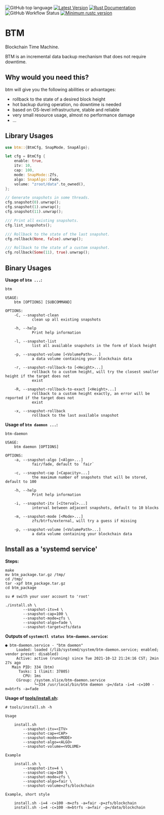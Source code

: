 ![GitHub top language](https://img.shields.io/github/languages/top/ccmlm/btm)
[![Latest Version](https://img.shields.io/crates/v/btm.svg)](https://crates.io/crates/btm)
[![Rust Documentation](https://img.shields.io/badge/api-rustdoc-blue.svg)](https://docs.rs/btm)
![GitHub Workflow Status](https://img.shields.io/github/workflow/status/ccmlm/btm/Rust)
[![Minimum rustc version](https://img.shields.io/badge/rustc-1.59+-lightgray.svg)](https://github.com/rust-random/rand#rust-version-requirements)

# BTM

Blockchain Time Machine.

BTM is an incremental data backup mechanism that does not require downtime.

## Why would you need this?

btm will give you the following abilities or advantages:

- rollback to the state of a desired block height
- hot backup during operation, no downtime is needed
- based on OS-level infrastructure, stable and reliable
- very small resource usage, almost no performance damage
- ...

## Library Usages

```rust
use btm::{BtmCfg, SnapMode, SnapAlgo};

let cfg = BtmCfg {
    enable: true,
    itv: 10,
    cap: 100,
    mode: SnapMode::Zfs,
    algo: SnapAlgo::Fade,
    volume: "zroot/data".to_owned(),
};

// Generate snapshots in some threads.
cfg.snapshot(0).unwrap();
cfg.snapshot(1).unwrap();
cfg.snapshot(11).unwrap();

/// Print all existing snapshots.
cfg.list_snapshots();

/// Rollback to the state of the last snapshot.
cfg.rollback(None, false).unwrap();

/// Rollback to the state of a custom snapshot.
cfg.rollback(Some(11), true).unwrap();
```

## Binary Usages

**Usage of `btm ...`:**

```shell
btm

USAGE:
    btm [OPTIONS] [SUBCOMMAND]

OPTIONS:
    -C, --snapshot-clean
            clean up all existing snapshots

    -h, --help
            Print help information

    -l, --snapshot-list
            list all available snapshots in the form of block height

    -p, --snapshot-volume [<VolumePath>...]
            a data volume containing your blockchain data

    -r, --snapshot-rollback-to [<Height>...]
            rollback to a custom height, will try the closest smaller height if the target does not
            exist

    -R, --snapshot-rollback-to-exact [<Height>...]
            rollback to a custom height exactly, an error will be reported if the target does not
            exist

    -x, --snapshot-rollback
            rollback to the last available snapshot
```

**Usage of `btm daemon ...`:**

```shell
btm-daemon

USAGE:
    btm daemon [OPTIONS]

OPTIONS:
    -a, --snapshot-algo [<Algo>...]
            fair/fade, default to `fair`

    -c, --snapshot-cap [<Capacity>...]
            the maximum number of snapshots that will be stored, default to 100

    -h, --help
            Print help information

    -i, --snapshot-itv [<Iterval>...]
            interval between adjacent snapshots, default to 10 blocks

    -m, --snapshot-mode [<Mode>...]
            zfs/btrfs/external, will try a guess if missing

    -p, --snapshot-volume [<VolumePath>...]
            a data volume containing your blockchain data
```

## Install as a 'systemd service'

**Steps:**

```shell
make
mv btm_package.tar.gz /tmp/
cd /tmp/
tar -xpf btm_package.tar.gz
cd btm_package

su # swith your user account to 'root'

./install.sh \
        --snapshot-itv=4 \
        --snapshot-cap=100 \
        --snapshot-mode=zfs \
        --snapshot-algo=fade \
        --snapshot-target=zfs/data
```

**Outputs of `systemctl status btm-daemon.service`:**

```shell
● btm-daemon.service - "btm daemon"
     Loaded: loaded (/lib/systemd/system/btm-daemon.service; enabled; vendor preset: disabled)
     Active: active (running) since Tue 2021-10-12 21:24:16 CST; 2min 27s ago
   Main PID: 334 (btm)
      Tasks: 1 (limit: 37805)
        CPU: 1ms
     CGroup: /system.slice/btm-daemon.service
             └─334 /usr/local/bin/btm daemon -p=/data -i=4 -c=100 -m=btrfs -a=fade
```

**Usage of [tools/install.sh](./tools/install.sh):**

```shell
# tools/install.sh -h

Usage

	install.sh
		--snapshot-itv=<ITV>
		--snapshot-cap=<CAP>
		--snapshot-mode=<MODE>
		--snapshot-algo=<ALGO>
		--snapshot-volume=<VOLUME>

Example

	install.sh \
		--snapshot-itv=4 \
		--snapshot-cap=100 \
		--snapshot-mode=zfs \
		--snapshot-algo=fair \
		--snapshot-volume=zfs/blockchain

Example, short style

	install.sh -i=4 -c=100 -m=zfs -a=fair -p=zfs/blockchain
	install.sh -i=4 -c=100 -m=btrfs -a=fair -p=/data/blockchain
```
